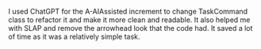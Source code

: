 I used ChatGPT for the A-AIAssisted increment to change TaskCommand class to
refactor it and make it more clean and readable. It also helped me with SLAP and remove the arrowhead look that the
code had. It saved a lot of time as it was a relatively simple task.